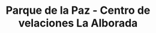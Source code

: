 ---
title: "Parque de la Paz - Centro de velaciones La Alborada"
url: /guayaquil/parque-de-la-paz-centro-de-velaciones-la-alborada/
shop: directores de funerarias
---